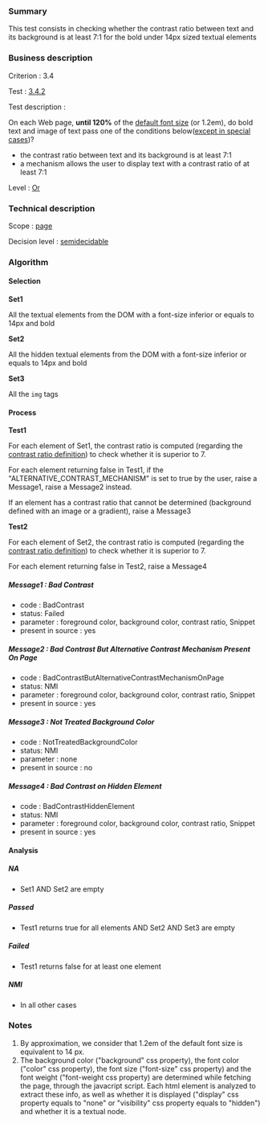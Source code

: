 ### Summary

This test consists in checking whether the contrast ratio between text
and its background is at least 7:1 for the bold under 14px sized textual
elements

### Business description

Criterion : 3.4

Test : [3.4.2](http://www.braillenet.org/accessibilite/referentiel-aw21-en/index.php#test-3-4-2)

Test description :

On each Web page, **until 120%** of the [default font
size](http://www.braillenet.org/accessibilite/referentiel-aw21-en/glossaire.php#mTaillePolice)
(or 1.2em), do bold text and image of text pass one of the conditions
below([except in special
cases](http://www.braillenet.org/accessibilite/referentiel-aw21-en/glossaire.php#cpCrit3- "Special cases for criterion 3.4"))?

-   the contrast ratio between text and its background is at least 7:1
-   a mechanism allows the user to display text with a contrast ratio of
    at least 7:1

Level : [Or](/en/category/rules-design/accessiweb-11/level/or)

### Technical description

Scope : [page](/en/category/rules-design/accessiweb-11/scope/page)

Decision level :
[semidecidable](/en/category/rules-design/accessiweb-11/decision-level/semidecidable)

### Algorithm

#### Selection

**Set1**

All the textual elements from the DOM with a font-size inferior or
equals to 14px and bold

**Set2**

All the hidden textual elements from the DOM with a font-size inferior
or equals to 14px and bold

**Set3**

All the `img` tags

#### Process

**Test1**

For each element of Set1, the contrast ratio is computed (regarding the
[contrast ratio
definition](http://www.w3.org/TR/WCAG20/#contrast-ratiodef)) to check
whether it is superior to 7.

For each element returning false in Test1, if the
"ALTERNATIVE\_CONTRAST\_MECHANISM" is set to true by the user, raise a
Message1, raise a Message2 instead.

If an element has a contrast ratio that cannot be determined (background
defined with an image or a gradient), raise a Message3

**Test2**

For each element of Set2, the contrast ratio is computed (regarding the
[contrast ratio
definition](http://www.w3.org/TR/WCAG20/#contrast-ratiodef)) to check
whether it is superior to 7.

For each element returning false in Test2, raise a Message4

##### Message1 : Bad Contrast

-   code : BadContrast
-   status: Failed
-   parameter : foreground color, background color, contrast ratio,
    Snippet
-   present in source : yes

##### Message2 : Bad Contrast But Alternative Contrast Mechanism Present On Page

-   code : BadContrastButAlternativeContrastMechanismOnPage
-   status: NMI
-   parameter : foreground color, background color, contrast ratio,
    Snippet
-   present in source : yes

##### Message3 : Not Treated Background Color

-   code : NotTreatedBackgroundColor
-   status: NMI
-   parameter : none
-   present in source : no

##### Message4 : Bad Contrast on Hidden Element

-   code : BadContrastHiddenElement
-   status: NMI
-   parameter : foreground color, background color, contrast ratio,
    Snippet
-   present in source : yes

#### Analysis

##### NA

-   Set1 AND Set2 are empty

##### Passed

-   Test1 returns true for all elements AND Set2 AND Set3 are empty

##### Failed

-   Test1 returns false for at least one element

##### NMI

-   In all other cases

### Notes

1.  By approximation, we consider that 1.2em of the default font size is
    equivalent to 14 px.
2.  The background color ("background" css property), the font color
    ("color" css property), the font size ("font-size" css property) and
    the font weight ("font-weight css property) are determined while
    fetching the page, through the javacript script. Each html element
    is analyzed to extract these info, as well as whether it is
    displayed ("display" css property equals to "none" or "visibility"
    css property equals to "hidden") and whether it is a textual node.

